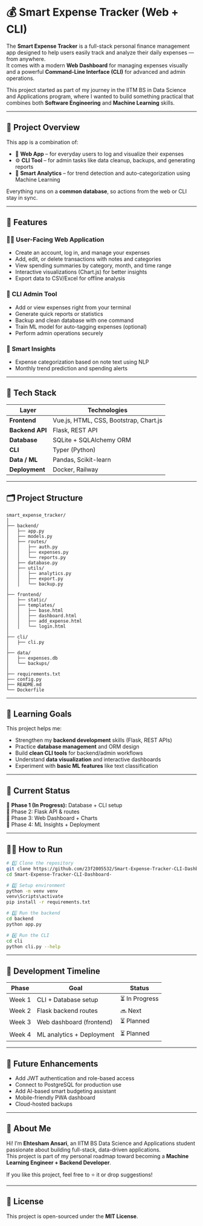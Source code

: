 # 💰 Smart Expense Tracker (Web + CLI)

The **Smart Expense Tracker** is a full-stack personal finance management app designed to help users easily track and analyze their daily expenses — from anywhere.  
It comes with a modern **Web Dashboard** for managing expenses visually and a powerful **Command-Line Interface (CLI)** for advanced and admin operations.

This project started as part of my journey in the IITM BS in Data Science and Applications program, where I wanted to build something practical that combines both **Software Engineering** and **Machine Learning** skills.

---

## 🚀 Project Overview

This app is a combination of:
- 🧾 **Web App** – for everyday users to log and visualize their expenses  
- ⚙️ **CLI Tool** – for admin tasks like data cleanup, backups, and generating reports  
- 🧠 **Smart Analytics** – for trend detection and auto-categorization using Machine Learning

Everything runs on a **common database**, so actions from the web or CLI stay in sync.

---

## 🧩 Features

### 👨‍💻 User-Facing Web Application
- Create an account, log in, and manage your expenses  
- Add, edit, or delete transactions with notes and categories  
- View spending summaries by category, month, and time range  
- Interactive visualizations (Chart.js) for better insights  
- Export data to CSV/Excel for offline analysis  

### 🧰 CLI Admin Tool
- Add or view expenses right from your terminal  
- Generate quick reports or statistics  
- Backup and clean database with one command  
- Train ML model for auto-tagging expenses (optional)  
- Perform admin operations securely  

### 🧠 Smart Insights 
- Expense categorization based on note text using NLP  
- Monthly trend prediction and spending alerts  

---

## 🧱 Tech Stack

| Layer | Technologies |
|--------|---------------|
| **Frontend** | Vue.js, HTML, CSS, Bootstrap, Chart.js |
| **Backend API** | Flask, REST API |
| **Database** | SQLite + SQLAlchemy ORM |
| **CLI** | Typer (Python) |
| **Data / ML** | Pandas, Scikit-learn |
| **Deployment** | Docker,  Railway |

---

## 🗂️ Project Structure

```
smart_expense_tracker/
│
├── backend/
│   ├── app.py
│   ├── models.py
│   ├── routes/
│   │   ├── auth.py
│   │   ├── expenses.py
│   │   └── reports.py
│   ├── database.py
│   ├── utils/
│   │   ├── analytics.py
│   │   ├── export.py
│   │   └── backup.py
│
├── frontend/
│   ├── static/
│   ├── templates/
│   │   ├── base.html
│   │   ├── dashboard.html
│   │   ├── add_expense.html
│   │   └── login.html
│
├── cli/
│   ├── cli.py
│
├── data/
│   ├── expenses.db
│   └── backups/
│
├── requirements.txt
├── config.py
├── README.md
└── Dockerfile
```

---

## 🧠 Learning Goals

This project helps me:
- Strengthen my **backend development** skills (Flask, REST APIs)
- Practice **database management** and ORM design  
- Build **clean CLI tools** for backend/admin workflows  
- Understand **data visualization** and interactive dashboards  
- Experiment with **basic ML features** like text classification  

---

## 🧩 Current Status
🔹 **Phase 1 (In Progress):** Database + CLI setup  
🔹 Phase 2: Flask API & routes  
🔹 Phase 3: Web Dashboard + Charts  
🔹 Phase 4: ML Insights + Deployment  

---

## 🧑‍💻 How to Run

```bash
# 1️⃣ Clone the repository
git clone https://github.com/23f2005532/Smart-Expense-Tracker-CLI-Dashboard-.git
cd Smart-Expense-Tracker-CLI-Dashboard-

# 2️⃣ Setup environment
python -m venv venv
venv\Scripts\activate 
pip install -r requirements.txt

# 3️⃣ Run the backend
cd backend
python app.py

# 4️⃣ Run the CLI
cd cli
python cli.py --help
```

---

## 📅 Development Timeline

| Phase | Goal | Status |
|-------|------|--------|
| Week 1 | CLI + Database setup | ⏳ In Progress |
| Week 2 | Flask backend routes | 🔜 Next |
| Week 3 | Web dashboard (frontend) | ⏳ Planned |
| Week 4 | ML analytics + Deployment | ⏳ Planned |

---

## 🧩 Future Enhancements
- Add JWT authentication and role-based access  
- Connect to PostgreSQL for production use  
- Add AI-based smart budgeting assistant  
- Mobile-friendly PWA dashboard  
- Cloud-hosted backups  

---

## 🌟 About Me

Hi! I’m **Ehtesham Ansari**, an IITM BS Data Science and Applications student passionate about building full-stack, data-driven applications.  
This project is part of my personal roadmap toward becoming a **Machine Learning Engineer + Backend Developer**.

If you like this project, feel free to ⭐ it or drop suggestions!

---

## 📜 License
This project is open-sourced under the **MIT License**.
